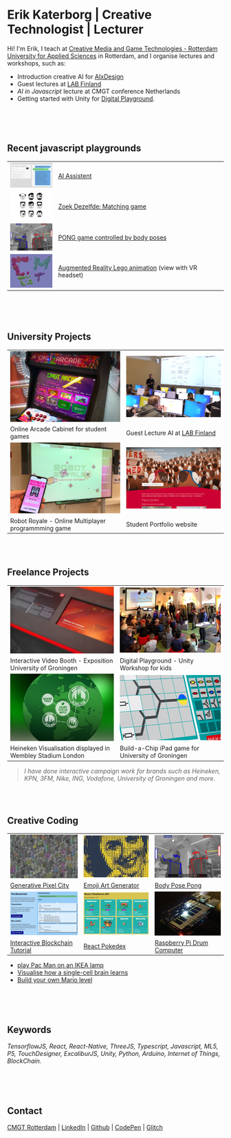 # Erik Katerborg | Creative Technologist | Lecturer 

Hi! I'm Erik, I teach at [Creative Media and Game Technologies - Rotterdam University for Applied Sciences](https://www.hogeschoolrotterdam.nl/opleidingen/bachelor/creative-media-and-game-technologies/voltijd/) in Rotterdam, and I organise lectures and workshops, such as:

- Introduction creative AI for [AIxDesign](https://medium.com/aixdesign/getting-started-with-ml5-js-tutorial-part-i-image-classifier-6d437ec38045)
- Guest lectures at [LAB Finland](https://lab.fi/en)
- *AI in Javascript* lecture at CMGT conference Netherlands
- Getting started with Unity for [Digital Playground](https://digitalplayground.nl). 

<br><Br><br>

## Recent javascript playgrounds 

|        |        |
|--------|--------|
| <img src="./images/ai.png" width="100" /> | [AI Assistent](https://ai-assistent-mu.vercel.app)
| <img src="./images/zoek.png" width="100" /> | [Zoek Dezelfde: Matching game](https://kokodoko.github.io/zoekdezelfde/) |
| <img src="./images/posepong.png" width="100" /> | [PONG game controlled by body poses](https://www.youtube.com/watch?v=DMebdxAp0j0) |
| <img src="./images/cmgt.png" width="100" /> | [Augmented Reality Lego animation](https://kokodoko.github.io/cmgt-logo/) (view with VR headset) |


<br><br><br>

## <a name="uni"></a>University Projects

|  |  |
|--------------------|--------------------|
![](./images/arcadecabinet800x515.png)  |  ![](./images/ml1.png)
Online Arcade Cabinet for student games | Guest Lecture AI at [LAB Finland](https://www.lab.fi/en) 
![](./images/robots.jpg)  |  ![](./images/showcase.png)
Robot Royale - Online Multiplayer programmming game | Student Portfolio website

<br>
<br>

## <a name="freelance"></a>Freelance Projects

|  |  |
|-----------------|----------------|
![](./images/video.png)  |  ![](./images/unity1.png)
Interactive Video Booth - Exposition University of Groningen | Digital Playground - Unity Workshop for kids
![](./images/beer.png)  |  ![](./images/chip.png)
Heineken Visualisation displayed in Wembley Stadium London | Build-a-Chip iPad game for University of Groningen

>*I have done interactive campaign work for brands such as Heineken, KPN, 3FM, Nike, ING, Vodafone, University of Groningen and more*.

<br>
<br>

## <a name="exp"></a>Creative Coding

|  |  |  |
|-----------|---------|-------------------|
 ![](./images/citysmall.png)  |  ![](./images/emoji.png)  |  ![](./images/posepong.png)
[Generative Pixel City](https://github.com/KokoDoko/kokodoko.github.io/blob/master/images/citybig.png?raw=true) | [Emoji Art Generator](https://codesandbox.io/s/emoji-webcam-qt1ocz) | [Body Pose Pong](https://www.youtube.com/watch?v=DMebdxAp0j0)
 ![](./images/blockchain.png)  |  ![](./images/pokedex.png)  |  ![](./images/drum.png)
[Interactive Blockchain Tutorial](https://kokodoko.github.io/blockchain) | [React Pokedex](https://kokodoko.github.io/react-pokedex/) | [Raspberry Pi Drum Computer](https://www.youtube.com/watch?v=DMebdxAp0j0)

- [play Pac Man on an IKEA lamp](https://github.com/KokoDoko/PacmanLamp)
- [Visualise how a single-cell brain learns](https://kokodoko.github.io/perceptron/)
- [Build your own Mario level](https://kokodoko.github.io/level-editor/)
 
<br>
<br>
<br>

## Keywords

*TensorflowJS, React, React-Native, ThreeJS, Typescript, Javascript, ML5, P5, TouchDesigner, ExcaliburJS, Unity, Python, Arduino, Internet of Things, BlockChain.*

<br>
<br>
<br>

## Contact

[CMGT Rotterdam](https://www.hogeschoolrotterdam.nl/opleidingen/bachelor/creative-media-and-game-technologies/voltijd/) | [LinkedIn](https://www.linkedin.com/in/eerkmans/) | [Github](https://github.com/KokoDoko) | [CodePen](https://codepen.io/eerk) | [Glitch](https://glitch.com/@KokoDoko)
